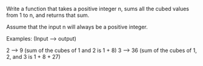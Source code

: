 Write a function that takes a positive integer n, sums all the cubed values from 1 to n, and returns that sum.

Assume that the input n will always be a positive integer.

Examples: (Input --> output)

2 --> 9 (sum of the cubes of 1 and 2 is 1 + 8)
3 --> 36 (sum of the cubes of 1, 2, and 3 is 1 + 8 + 27)


